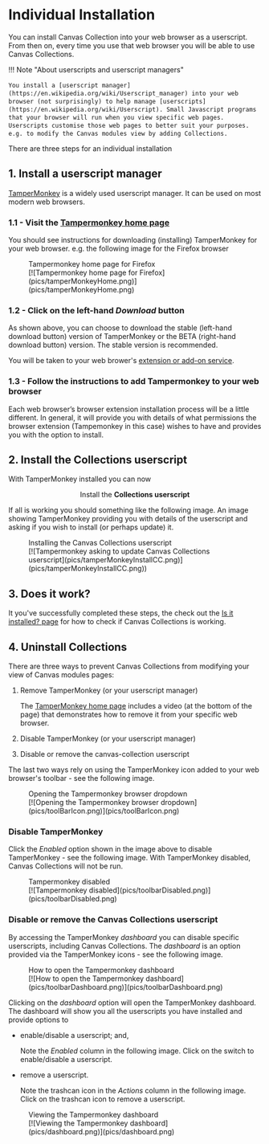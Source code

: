 # Individual Installation

You can install Canvas Collection into your web browser as a userscript. From then on, every time you use that web browser you will be able to use Canvas Collections.

!!! Note "About userscripts and userscript managers"

    You install a [userscript manager](https://en.wikipedia.org/wiki/Userscript_manager) into your web browser (not surprisingly) to help manage [userscripts](https://en.wikipedia.org/wiki/Userscript). Small Javascript programs that your browser will run when you view specific web pages. Userscripts customise those web pages to better suit your purposes. e.g. to modify the Canvas modules view by adding Collections.


There are three steps for an individual installation

## 1. Install a userscript manager

[TamperMonkey](https://www.tampermonkey.net/) is a widely used userscript manager. It can be used on most modern web browsers. 

### 1.1 - Visit the [Tampermonkey home page](https://www.tampermonkey.net/)

You should see instructions for downloading (installing) TamperMonkey for your web browser. e.g. the following image for the Firefox browser

<figure markdown>
<figcaption>Tampermonkey home page for Firefox</figcaption>
[![Tampermonkey home page for Firefox](pics/tamperMonkeyHome.png)](pics/tamperMonkeyHome.png)  
</figure>

### 1.2 - Click on the left-hand _Download_ button

As shown above, you can choose to download the stable (left-hand download button) version of TamperMonkey or the BETA (right-hand download button) version. The stable version is recommended.

You will be taken to your web brower's [extension or add-on service](https://en.wikipedia.org/wiki/Browser_extension).

### 1.3 - Follow the instructions to add Tampermonkey to your web browser

Each web browser’s browser extension installation process will be a little different. In general, it will provide you with details of what permissions the browser extension (Tampemonkey in this case) wishes to have and provides you with the option to install.

## 2. Install the Collections userscript

With TamperMonkey installed you can now 

<div align="center">
<sl-button variant="success" size="small" href="https://github.com/djplaner/canvas-collections/raw/main/dist/canvas-collections.user.js">Install the <strong>Collections userscript</strong></sl-button>
</div>
    
If all is working you should something like the following image. An image showing TamperMonkey providing you with details of the userscript and asking if you wish to install (or perhaps update) it.

<figure markdown>
<figcaption>Installing the Canvas Collections userscript</figcaption>
[![Tampermonkey asking to update Canvas Collections userscript](pics/tamperMonkeyInstallCC.png)](pics/tamperMonkeyInstallCC.png))  
</figure>


## 3. Does it work?

It you've successfully completed these steps, the check out the [Is it installed? page](../install/is-it-installed.md) for how to check if Canvas Collections is working.

## 4. Uninstall Collections

There are three ways to prevent Canvas Collections from modifying your view of Canvas modules pages:

1. Remove TamperMonkey (or your userscript manager)

    The [TamperMonkey home page](https://www.tampermonkey.net/) includes a video (at the bottom of the page) that demonstrates how to remove it from your specific web browser.

2. Disable TamperMonkey (or your userscript manager)
3. Disable or remove the canvas-collection userscript

The last two ways rely on using the TamperMonkey icon added to your web browser's toolbar - see the following image.

<figure markdown>
<figcaption>Opening the Tampermonkey browser dropdown</figcaption>
[![Opening the Tampermonkey browser dropdown](pics/toolBarIcon.png)](pics/toolBarIcon.png)  
</figure>

### Disable TamperMonkey

Click the _Enabled_ option shown in the image above to disable TamperMonkey - see the following image. With TamperMonkey disabled, Canvas Collections will not be run.

<figure markdown>
<figcaption>Tampermonkey disabled</figcaption>
[![Tampermonkey disabled](pics/toolbarDisabled.png)](pics/toolbarDisabled.png)
</figure>

### Disable or remove the Canvas Collections userscript

By accessing the TamperMonkey _dashboard_ you can disable specific userscripts, including Canvas Collections. The _dashboard_ is an option provided via the TamperMonkey icons - see the following image.

<figure markdown>
<figcaption>How to open the Tampermonkey dashboard</figcaption>
[![How to open the Tampermonkey dashboard](pics/toolbarDashboard.png)](pics/toolbarDashboard.png)  
</figure>

Clicking on the _dashboard_ option will open the TamperMonkey dashboard. The dashboard will show you all the userscripts you have installed and provide options to 

- enable/disable a userscript; and,

    Note the _Enabled_ column in the following image. Click on the switch to enable/disable a userscript.
- remove a userscript.

    Note the trashcan icon in the _Actions_ column in the following image. Click on the trashcan icon to remove a userscript.

<figure markdown>
<figcaption>Viewing the Tampermonkey dashboard</figcaption>
[![Viewing the Tampermonkey dashboard](pics/dashboard.png)](pics/dashboard.png)
</figure>



<link rel="stylesheet" href="https://cdn.jsdelivr.net/npm/@shoelace-style/shoelace@2.0.0/dist/themes/light.css" />
<script type="module" src="https://cdn.jsdelivr.net/npm/@shoelace-style/shoelace@2.0.0/dist/shoelace.js"></script>

